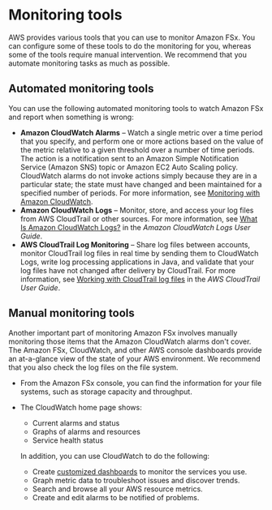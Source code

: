 # Monitoring tools<a name="monitoring_automated_manual"></a>

AWS provides various tools that you can use to monitor Amazon FSx\. You can configure some of these tools to do the monitoring for you, whereas some of the tools require manual intervention\. We recommend that you automate monitoring tasks as much as possible\.

## Automated monitoring tools<a name="monitoring_automated_tools"></a>

You can use the following automated monitoring tools to watch Amazon FSx and report when something is wrong:
+ **Amazon CloudWatch Alarms** – Watch a single metric over a time period that you specify, and perform one or more actions based on the value of the metric relative to a given threshold over a number of time periods\. The action is a notification sent to an Amazon Simple Notification Service \(Amazon SNS\) topic or Amazon EC2 Auto Scaling policy\. CloudWatch alarms do not invoke actions simply because they are in a particular state; the state must have changed and been maintained for a specified number of periods\. For more information, see [Monitoring with Amazon CloudWatch](monitoring-cloudwatch.md)\.
+ **Amazon CloudWatch Logs** – Monitor, store, and access your log files from AWS CloudTrail or other sources\. For more information, see [What Is Amazon CloudWatch Logs?](https://docs.aws.amazon.com/AmazonCloudWatch/latest/logs/WhatIsCloudWatchLogs.html) in the *Amazon CloudWatch Logs User Guide*\.
+ **AWS CloudTrail Log Monitoring** – Share log files between accounts, monitor CloudTrail log files in real time by sending them to CloudWatch Logs, write log processing applications in Java, and validate that your log files have not changed after delivery by CloudTrail\. For more information, see [Working with CloudTrail log files](https://docs.aws.amazon.com/awscloudtrail/latest/userguide/cloudtrail-working-with-log-files.html) in the *AWS CloudTrail User Guide*\. 

## Manual monitoring tools<a name="monitoring_manual_tools"></a>

Another important part of monitoring Amazon FSx involves manually monitoring those items that the Amazon CloudWatch alarms don't cover\. The Amazon FSx, CloudWatch, and other AWS console dashboards provide an at\-a\-glance view of the state of your AWS environment\. We recommend that you also check the log files on the file system\.
+ From the Amazon FSx console, you can find the information for your file systems, such as storage capacity and throughput\.
+ The CloudWatch home page shows:
  + Current alarms and status
  + Graphs of alarms and resources
  + Service health status

  In addition, you can use CloudWatch to do the following:
  + Create [customized dashboards](https://docs.aws.amazon.com/AmazonCloudWatch/latest/DeveloperGuide/CloudWatch_Dashboards.html) to monitor the services you use\.
  + Graph metric data to troubleshoot issues and discover trends\.
  + Search and browse all your AWS resource metrics\.
  + Create and edit alarms to be notified of problems\.